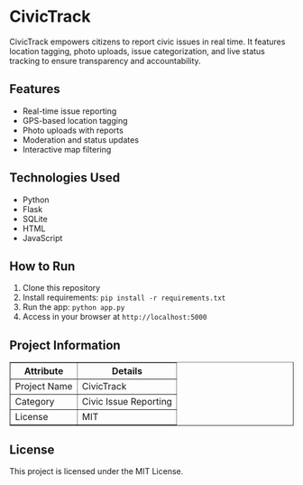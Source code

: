 <!DOCTYPE html>
<html lang="en">
<head>
  <meta charset="UTF-8">
  <title>CivicTrack - Civic Issue Reporting Platform</title>
</head>
<body>
  <h1>CivicTrack</h1>
  <p>CivicTrack empowers citizens to report civic issues in real time. It features location tagging, photo uploads, issue categorization, and live status tracking to ensure transparency and accountability.</p>

  <h2>Features</h2>
  <ul>
    <li>Real-time issue reporting</li>
    <li>GPS-based location tagging</li>
    <li>Photo uploads with reports</li>
    <li>Moderation and status updates</li>
    <li>Interactive map filtering</li>
  </ul>

  <h2>Technologies Used</h2>
  <ul>
    <li>Python</li>
    <li>Flask</li>
    <li>SQLite</li>
    <li>HTML</li>
    <li>JavaScript</li>
  </ul>

  <h2>How to Run</h2>
  <ol>
    <li>Clone this repository</li>
    <li>Install requirements: <code>pip install -r requirements.txt</code></li>
    <li>Run the app: <code>python app.py</code></li>
    <li>Access in your browser at <code>http://localhost:5000</code></li>
  </ol>

  <h2>Project Information</h2>
  <table border="1" cellpadding="6" cellspacing="0">
    <tr>
      <th>Attribute</th>
      <th>Details</th>
    </tr>
    <tr>
      <td>Project Name</td>
      <td>CivicTrack</td>
    </tr>
    <tr>
      <td>Category</td>
      <td>Civic Issue Reporting</td>
    </tr>
    <tr>
      <td>License</td>
      <td>MIT</td>
    </tr>
  </table>

  <h2>License</h2>
  <p>This project is licensed under the MIT License.</p>

</body>
</html>
